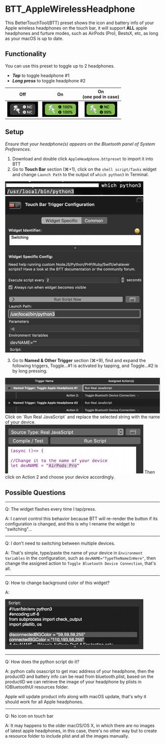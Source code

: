 # BTT_AppleWirelessHeadphone
This BetterTouchTool(BTT) preset shows the icon and battery info of your Apple wireless headphones on the touch bar, it will support **ALL** apple headphones and furture modes, such as AirPods (Pro), BestsX, etc, as long as your macOS is up to date.
## Functionality
You can use this preset to toggle up to 2 headphones.
+ ***Tap*** to toggle headphone #1
+ ***Long press*** to toggle headphone #2

| Off | On | On<br>(one pod in case) |
|:----:|:----:|:----:|
|<img src="screenshots/off.png" height="50">|<img src="screenshots/on.png" height="50">|<img src="screenshots/on_one_in_case.png" height="50">|

## Setup
*Ensure that your headphone(s) appears on the Bluetooth panel of System Preferences.*

1. Download and double click `AppleHeadphone.bttpreset` to import it into BTT
2. Go to **Touch Bar** section (⌘+1), click on the `shell script/Tasks` widget and change `Launch Path` to the output of `which python3` in Terminal.
<img src="screenshots/terminal.png" width="450">
<img src="screenshots/setting.png" width="450">

3. Go to **Named & Other Trigger** section (⌘+9), find and expand the following triggers, Toggle...#1 is activated by tapping, and Toggle...#2 is by long pressing.
<img src="screenshots/setting1.png" width="600">
Click on `Run Real JavaScript` and replace the selected string with the name of your device.
<img src="screenshots/setting2.png" width="450">
Then click on Action 2 and choose your device accordingly.

## Possible Questions
---
Q: The widget flashes every time I tap/press.

A: I cannot control this behavior because BTT will re-render the button if its configuration is changed, and this is why I rename the widget to "switching"...

---
Q: I don't need to switching between multiple devices.

A: That's simple, type/paste the name of your device in `Environment Variables` in the configuration, such as `devNAME="TypeTheNameInHere"`, then change the assigned action to `Toggle Bluetooth Device Connection`, that's all.

---
Q: How to change background color of this widget?

A:

<img src="screenshots/setting3.png" width="450">

---
Q: How does the python script do it?

A: python calls osascript to get mac address of your headphone, then the productID and battery info can be read from bluetooth.plist, based on the productID we can retrieve the image of your headphone by plists in IOBluetoothUI resources folder.

Apple will update product info along with macOS update, that's why it should work for all Apple headphones.

---
Q: No icon on touch bar

A: It may happens to the older macOS/OS X, in which there are no images of latest apple headphones, in this case, there's no other way but to create a resource folder to include plist and all the images manually.



